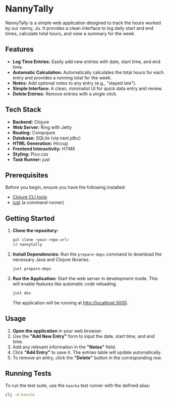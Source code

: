 # NannyTally

NannyTally is a simple web application designed to track the hours worked by our nanny, Ju. It provides a clean interface to log daily start and end times, calculate total hours, and view a summary for the week.

## Features

*   **Log Time Entries:** Easily add new entries with date, start time, and end time.
*   **Automatic Calculation:** Automatically calculates the total hours for each entry and provides a running total for the week.
*   **Notes:** Add optional notes to any entry (e.g., "stayed late").
*   **Simple Interface:** A clean, minimalist UI for quick data entry and review.
*   **Delete Entries:** Remove entries with a single click.

## Tech Stack

*   **Backend:** Clojure
*   **Web Server:** Ring with Jetty
*   **Routing:** Compojure
*   **Database:** SQLite (via next.jdbc)
*   **HTML Generation:** Hiccup
*   **Frontend Interactivity:** HTMX
*   **Styling:** Pico.css
*   **Task Runner:** just

## Prerequisites

Before you begin, ensure you have the following installed:

*   [Clojure CLI tools](https://clojure.org/guides/getting_started)
*   [just](https://github.com/casey/just) (a command runner)

## Getting Started

1.  **Clone the repository:**
    ```bash
    git clone <your-repo-url>
    cd nannytally
    ```

2.  **Install Dependencies:**
    Run the `prepare-deps` command to download the necessary Java and Clojure libraries.
    ```bash
    just prepare-deps
    ```

3.  **Run the Application:**
    Start the web server in development mode. This will enable features like automatic code reloading.
    ```bash
    just dev
    ```
    The application will be running at [http://localhost:3000](http://localhost:3000).

## Usage

1.  **Open the application** in your web browser.
2.  Use the **"Add New Entry"** form to input the date, start time, and end time.
3.  Add any relevant information in the **"Notes"** field.
4.  Click **"Add Entry"** to save it. The entries table will update automatically.
5.  To remove an entry, click the **"Delete"** button in the corresponding row.

## Running Tests

To run the test suite, use the `kaocha` test runner with the defined alias:

```bash
clj -A:kaocha
```
